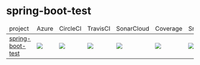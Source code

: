 # spring-boot-test

<table>
<thead>
<td>project</td><td>Azure</td><td>CircleCI</td><td>TravisCI</td><td>SonarCloud</td><td>Coverage</td><td>Snyk</td>
</thead>
<tr>
<td><a href="https://github.com/markoniemi/spring-boot-test">spring-boot-test</a></td>
<td>
<a href="https://dev.azure.com/markoniemi/markoniemi/_build?definitionId=9">
<image src="https://dev.azure.com/markoniemi/markoniemi/_apis/build/status/markoniemi.spring-boot-test?branchName=master"/>
</a>
</td>
<td>
<a href="https://app.circleci.com/pipelines/github/markoniemi/spring-boot-test">
<image src="https://circleci.com/gh/markoniemi/spring-boot-test.svg?style=svg"/>
</a>
</td>
<td>
<a href="">
<image src="https://travis-ci.org/markoniemi/spring-boot-test.svg?branch=master"/>
</a>
</td>
<td><image src="https://sonarcloud.io/api/project_badges/measure?project=org.survey%3Aspring-boot-test&metric=alert_status"/></td>
<td><image src="https://sonarcloud.io/api/project_badges/measure?project=org.survey%3Aspring-boot-test&metric=coverage"/></td>
<td><image src="https://snyk.io/test/github/markoniemi/spring-boot-test/badge.svg"/></td>
<td><image src=""/></td>
</tr>
</table>
